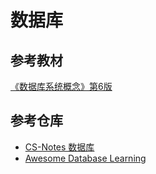 # 数据库

## 参考教材

[《数据库系统概念》第6版](https://book.douban.com/subject/10548379/)

## 参考仓库

* [CS-Notes 数据库](https://cyc2018.github.io/CS-Notes/#/notes/%E6%95%B0%E6%8D%AE%E5%BA%93%E7%B3%BB%E7%BB%9F%E5%8E%9F%E7%90%86)
* [Awesome Database Learning](https://github.com/pingcap/awesome-database-learning)

